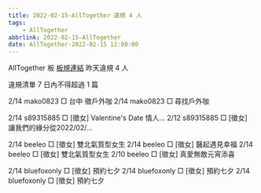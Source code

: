 ```yaml
---
title: 2022-02-15-AllTogether 違規 4 人
tags:
    - AllTogether
abbrlink: 2022-02-15-AllTogether
date: AllTogether-2022-02-15 12:00:00
---
```

AllTogether 板 [板規連結](https://www.ptt.cc/bbs/AllTogether/M.1643211430.A.5FB.html)
昨天違規 4 人
<!-- more -->

違規清單
7 日內不得超過 1 篇

2/14 mako0823 □ 台中 徵戶外咖
2/14 mako0823 □ 尋找戶外咖

2/14 s89315885 □ [徵女] Valentine's Date 情人…
2/12 s89315885 □ [徵女] 讓我們的緣分從2022/02/…

2/14 beeleo □ [徵女] 雙北氣質型女生
2/14 beeleo □ [徵女] 醫起遇見幸福
2/14 beeleo □ [徵女] 雙北氣質型女生
2/10 beeleo □ [徵女] 真愛無敵元宵添喜

2/14 bluefoxonly □ [徵女] 預約七夕
2/14 bluefoxonly □ [徵女] 預約七夕
2/14 bluefoxonly □ [徵女] 預約七夕